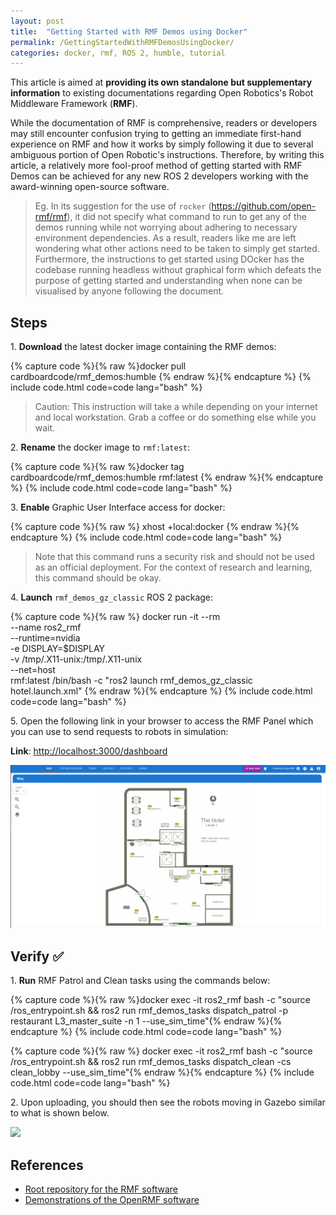 ```yaml
---
layout: post
title:  "Getting Started with RMF Demos using Docker"
permalink: /GettingStartedWithRMFDemosUsingDocker/
categories: docker, rmf, ROS 2, humble, tutorial
---
```


This article is aimed at **providing its own standalone but supplementary information** to existing documentations regarding Open Robotics's Robot Middleware Framework (**RMF**).

While the documentation of RMF is comprehensive, readers or developers may still encounter confusion trying to getting an immediate first-hand experience on RMF and how it works by simply following it due to several ambiguous portion of Open Robotic's instructions. Therefore, by writing this article, a relatively more fool-proof method of getting started with RMF Demos can be achieved for any new ROS 2 developers working with the award-winning open-source software.

> Eg. In its suggestion for the use of `rocker` (https://github.com/open-rmf/rmf), it did not specify what command to run to get any of the demos running while not worrying about adhering to necessary environment dependencies. As a result, readers like me are left wondering what other actions need to be taken to simply get started. Furthermore, the instructions to get started using DOcker has the codebase running headless without graphical form which defeats the purpose of getting started and understanding when none can be visualised by anyone following the document.

## **Steps**

1\. **Download** the latest docker image containing the RMF demos:

{% capture code %}{% raw %}docker pull cardboardcode/rmf_demos:humble
{% endraw %}{% endcapture %}
{% include code.html code=code lang="bash" %}

> Caution: This instruction will take a while depending on your internet and local workstation. Grab a coffee or do something else while you wait. 

2\. **Rename** the docker image to `rmf:latest`:

{% capture code %}{% raw %}docker tag cardboardcode/rmf_demos:humble rmf:latest
{% endraw %}{% endcapture %}
{% include code.html code=code lang="bash" %}

3\. **Enable** Graphic User Interface access for docker:

{% capture code %}{% raw %}
xhost +local:docker
{% endraw %}{% endcapture %}
{% include code.html code=code lang="bash" %}

> Note that this command runs a security risk and should not be used as an official deployment. For the context of research and learning, this command should be okay.

4\. **Launch** `rmf_demos_gz_classic` ROS 2 package:

{% capture code %}{% raw %}
docker run -it --rm \
 --name ros2_rmf \
 --runtime=nvidia \
 -e DISPLAY=$DISPLAY \
 -v /tmp/.X11-unix:/tmp/.X11-unix \
 --net=host \
 rmf:latest /bin/bash -c "ros2 launch rmf_demos_gz_classic hotel.launch.xml"
{% endraw %}{% endcapture %}
{% include code.html code=code lang="bash" %}

5\. Open the following link in your browser to access the RMF Panel which you can use to send requests to robots in simulation:

**Link**: [http://localhost:3000/dashboard](http://localhost:3000/dashboard)

![](/img/2024_05_23/rmf_dashboard.png)

## **Verify** ✅

1\. **Run** RMF Patrol and Clean tasks using the commands below:

{% capture code %}{% raw %}docker exec -it ros2_rmf bash -c "source /ros_entrypoint.sh && ros2 run rmf_demos_tasks dispatch_patrol -p restaurant  L3_master_suite -n 1 --use_sim_time"{% endraw %}{% endcapture %}
{% include code.html code=code lang="bash" %}

{% capture code %}{% raw %}
docker exec -it ros2_rmf bash -c "source /ros_entrypoint.sh && ros2 run rmf_demos_tasks dispatch_clean -cs clean_lobby --use_sim_time"{% endraw %}{% endcapture %}
{% include code.html code=code lang="bash" %}

2\. Upon uploading, you should then see the robots moving in Gazebo similar to what is shown below. 

![](/img/2024_05_23/tinybot_1_actions_rmf_hotel_spedup.gif)

## **References**

- [Root repository for the RMF software](https://github.com/open-rmf/rmf)
- [Demonstrations of the OpenRMF software](https://github.com/open-rmf/rmf_demos?tab=readme-ov-file)